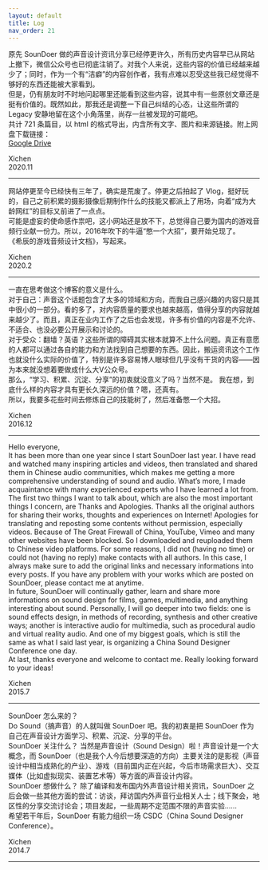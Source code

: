 ```yaml
---
layout: default
title: Log
nav_order: 21
---
```


原先 SounDoer 做的声音设计资讯分享已经停更许久，所有历史内容早已从网站上撤下，微信公众号也已彻底注销了。对我个人来说，这些内容的价值已经越来越少了；同时，作为一个有“洁癖”的内容创作者，我有点难以忍受这些我已经觉得不够好的东西还能被大家看到。  
但是，仍有朋友时不时地问起哪里还能看到这些内容，说其中有一些原创文章还是挺有价值的。既然如此，那我还是调整一下自己纠结的心态，让这些所谓的 Legacy 安静地留在这个小角落里，尚存一丝被发现的可能吧。  
共计 721 条篇目，以 html 的格式导出，内含所有文字、图片和来源链接。附上网盘下载链接：  
[Google Drive](https://drive.google.com/file/d/1ENbJGQXl7RATLkjtID-wZhOFrWzSD54E/view?usp=sharing)  

Xichen  
2020.11

***

网站停更至今已经快有三年了，确实是荒废了。停更之后拍起了 Vlog，挺好玩的，自己之前积累的摄影摄像后期制作什么的技能又都派上了用场，向着“成为大龄网红”的目标又前进了一点点。  
可能是虚妄的使命感作祟吧，这小网站还是放不下，总觉得自己要为国内的游戏音频行业献一份力。所以，2016年吹下的牛逼“憋一个大招”，要开始兑现了。  
《希辰的游戏音频设计文档》，写起来。

Xichen  
2020.2

***

一直在思考做这个博客的意义是什么。  
对于自己：声音这个话题包含了太多的领域和方向，而我自己感兴趣的内容只是其中很小的一部分。看的多了，对内容质量的要求也越来越高，值得分享的内容就越来越少了。而且，真正在业内工作了之后也会发现，许多有价值的内容是不允许、不适合、也没必要公开展示和讨论的。  
对于受众：翻墙？英语？这些所谓的障碍其实根本就算不上什么问题。真正有意愿的人都可以通过各自的能力和方法找到自己想要的东西。因此，搬运资讯这个工作也就没什么实际的价值了，特别是许多容易博人眼球但几乎没有干货的内容——因为本来就没想着要做成什么大V公众号。  
那么，“学习、积累、沉淀、分享”的初衷就没意义了吗？当然不是。   我在想，到底什么样的内容才具有更长久深远的价值？嗯，还真有。  
所以，我要多花些时间去修炼自己的技能树了，然后准备憋一个大招。

Xichen  
2016.12

***

Hello everyone,  
It has been more than one year since I start SounDoer last year. I have read and watched many inspiring articles and videos, then translated and shared them in Chinese audio communities, which makes me getting a more comprehensive understanding of sound and audio. What’s more, I made acquaintance with many experienced experts who I have learned a lot from.  
The first two things I want to talk about, which are also the most important things I concern, are Thanks and Apologies. Thanks all the original authors for sharing their works, thoughts and experiences on Internet! Apologies for translating and reposting some contents without permission, especially videos. Because of The Great Firewall of China, YouTube, Vimeo and many other websites have been blocked. So I downloaded and reuploaded them to Chinese video platforms. For some reasons, I did not (having no time) or could not (having no reply) make contacts with all authors. In this case, I always make sure to add the original links and necessary informations into every posts. If you have any problem with your works which are posted on SounDoer, please contact me at anytime.  
In future, SounDoer will continually gather, learn and share more informations on sound design for films, games, multimedia, and anything interesting about sound. Personally, I will go deeper into two fields: one is sound effects design, in methods of recording, synthesis and other creative ways; another is interactive audio for multimedia, such as procedural audio and virtual reality audio. And one of my biggest goals, which is still the same as what I said last year, is organizing a China Sound Designer Conference one day.  
At last, thanks everyone and welcome to contact me. Really looking forward to your ideas!

Xichen  
2015.7

***

SounDoer 怎么来的？  
Do Sound（搞声音）的人就叫做 SounDoer 吧。我的初衷是把 SounDoer 作为自己在声音设计方面学习、积累、沉淀、分享的平台。  
SounDoer 关注什么？ 当然是声音设计（Sound Design）啦！声音设计是一个大概念，而 SounDoer（也是我个人今后想要深造的方向）主要关注的是影视（声音设计中相当成熟化的产业）、游戏（目前国内正在兴起，今后市场需求巨大）、交互媒体（比如虚拟现实、装置艺术等）等方面的声音设计内容。  
SounDoer 想做什么？ 除了编译和发布国内外声音设计相关资讯，SounDoer 之后会做一些其他方面的尝试：访谈，拜访国内外声音行业相关人士；线下聚会，地区性的分享交流讨论会；项目发起，一些周期不定范围不限的声音实验……  
希望若干年后，SounDoer 有能力组织一场 CSDC（China Sound Designer Conference）。

Xichen  
2014.7

***
